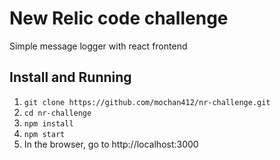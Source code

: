 # New Relic code challenge
Simple message logger with react frontend

## Install and Running

1. `git clone https://github.com/mochan412/nr-challenge.git`
2. `cd nr-challenge`
3. `npm install`
4. `npm start`
5. In the browser, go to http://localhost:3000
